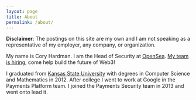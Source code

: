```yaml
---
layout: page
title: About
permalink: /about/
---
```


**Disclaimer**: The postings on this site are my own and I am not speaking as a representative of my employer, any company, or organization.

My name is Cory Hardman. I am the Head of Security at [OpenSea](https://opensea.io). [My team is hiring](https://jobs.lever.co/OpenSea/04622947-f167-4d39-ad3c-d0a3ede4ffc4), come help build the future of Web3!

I graduated from [Kansas State University](http://ksu.edu) with degrees in
Computer Science and Mathematics in 2012. After college I went to work at
Google in the Payments Platform team. I joined the Payments Security team in
2013 and went onto lead it.
